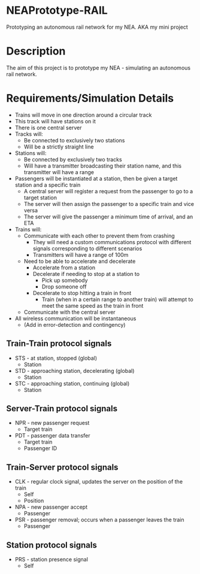 # NEAPrototype-RAIL
 Prototyping an autonomous rail network for my NEA. AKA my mini project

# Description
 The aim of this project is to prototype my NEA - simulating an autonomous rail network.

# Requirements/Simulation Details
 * Trains will move in one direction around a circular track
 * This track will have stations on it
 * There is one central server
 * Tracks will:
	* Be connected to exclusively two stations
	* Will be a strictly straight line
 * Stations will:
	* Be connected by exclusively two tracks
	* Will have a transmitter broadcasting their station name, and this transmitter will have a range
 * Passengers will be instantiated at a station, then be given a target station and a specific train
	* A central server will register a request from the passenger to go to a target station
	* The server will then assign the passenger to a specific train and vice versa
	* The server will give the passenger a minimum time of arrival, and an ETA
 * Trains will:
	* Communicate with each other to prevent them from crashing
		* They will need a custom communications protocol with different signals corresponding to different scenarios
		* Transmitters will have a range of 100m
	* Need to be able to accelerate and decelerate
		* Accelerate from a station
		* Decelerate if needing to stop at a station to
			* Pick up somebody
			* Drop someone off
		* Decelerate to stop hitting a train in front
			* Train (when in a certain range to another train) will attempt to meet the same speed as the train in front
	* Communicate with the central server
 * All wireless communication will be instantaneous
	* (Add in error-detection and contingency)


## Train-Train protocol signals
 * STS - at station, stopped (global)
	* Station
 * STD - approaching station, decelerating (global)
	* Station
 * STC - approaching station, continuing (global)
	* Station

## Server-Train protocol signals
 * NPR - new passenger request
	* Target train
 * PDT - passenger data transfer
	* Target train
	* Passenger ID



## Train-Server protocol signals
 * CLK - regular clock signal, updates the server on the position of the train
	* Self
	* Position
 * NPA - new passenger accept
	* Passenger
 * PSR - passenger removal; occurs when a passenger leaves the train
	* Passenger

## Station protocol signals
 * PRS - station presence signal
	* Self